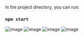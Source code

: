 In the project directory, you can run:

### `npm start`

![image](https://github.com/user-attachments/assets/2280f4fd-b31b-4644-8d96-274be64884a0)
![image](https://github.com/user-attachments/assets/b20a4040-7948-4948-8ee4-091ab674ea1f)
![image](https://github.com/user-attachments/assets/2b6a869d-7d3c-4b06-a926-8880de0d52d3)
![image](https://github.com/user-attachments/assets/41ed0962-53e0-47f3-8b55-03120d829648)





